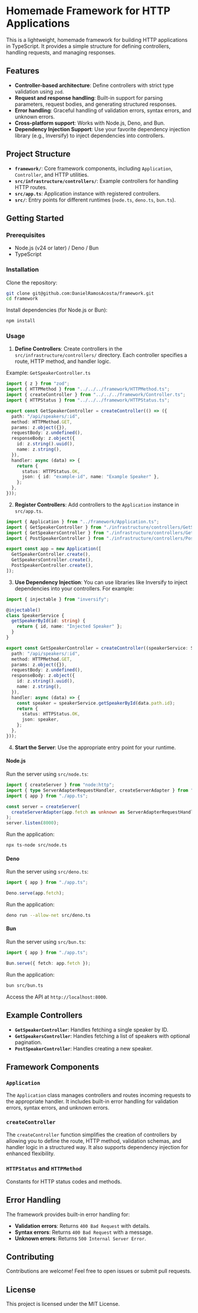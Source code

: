 # Homemade Framework for HTTP Applications

This is a lightweight, homemade framework for building HTTP applications in TypeScript. It provides a simple structure for defining controllers, handling requests, and managing responses.

## Features

- **Controller-based architecture**: Define controllers with strict type validation using `zod`.
- **Request and response handling**: Built-in support for parsing parameters, request bodies, and generating structured responses.
- **Error handling**: Graceful handling of validation errors, syntax errors, and unknown errors.
- **Cross-platform support**: Works with Node.js, Deno, and Bun.
- **Dependency Injection Support**: Use your favorite dependency injection library (e.g., Inversify) to inject dependencies into controllers.

## Project Structure

- **`framework/`**: Core framework components, including `Application`, `Controller`, and HTTP utilities.
- **`src/infrastructure/controllers/`**: Example controllers for handling HTTP routes.
- **`src/app.ts`**: Application instance with registered controllers.
- **`src/`**: Entry points for different runtimes (`node.ts`, `deno.ts`, `bun.ts`).

## Getting Started

### Prerequisites

- Node.js (v24 or later) / Deno / Bun
- TypeScript

### Installation

Clone the repository:

```bash
git clone git@github.com:DanielRamosAcosta/framework.git
cd framework
```

Install dependencies (for Node.js or Bun):

```bash
npm install
```

### Usage

1. **Define Controllers**: Create controllers in the `src/infrastructure/controllers/` directory. Each controller specifies a route, HTTP method, and handler logic.

Example: `GetSpeakerController.ts`
```typescript
import { z } from "zod";
import { HTTPMethod } from "../../../framework/HTTPMethod.ts";
import { createController } from "../../../framework/Controller.ts";
import { HTTPStatus } from "../../../framework/HTTPStatus.ts";

export const GetSpeakerController = createController(() => ({
  path: "/api/speakers/:id",
  method: HTTPMethod.GET,
  params: z.object({}),
  requestBody: z.undefined(),
  responseBody: z.object({
    id: z.string().uuid(),
    name: z.string(),
  }),
  handler: async (data) => {
    return {
      status: HTTPStatus.OK,
      json: { id: "example-id", name: "Example Speaker" },
    };
  },
}));
```

2. **Register Controllers**: Add controllers to the `Application` instance in `src/app.ts`.

```typescript
import { Application } from "../framework/Application.ts";
import { GetSpeakerController } from "./infrastructure/controllers/GetSpeakerController.ts";
import { GetSpeakersController } from "./infrastructure/controllers/GetSpeakersController.ts";
import { PostSpeakerController } from "./infrastructure/controllers/PostSpeakerController.ts";

export const app = new Application([
  GetSpeakerController.create(),
  GetSpeakersController.create(),
  PostSpeakerController.create(),
]);
```

3. **Use Dependency Injection**: You can use libraries like Inversify to inject dependencies into your controllers. For example:

```typescript
import { injectable } from "inversify";

@injectable()
class SpeakerService {
  getSpeakerById(id: string) {
    return { id, name: "Injected Speaker" };
  }
}

export const GetSpeakerController = createController((speakerService: SpeakerService) => ({
  path: "/api/speakers/:id",
  method: HTTPMethod.GET,
  params: z.object({}),
  requestBody: z.undefined(),
  responseBody: z.object({
    id: z.string().uuid(),
    name: z.string(),
  }),
  handler: async (data) => {
    const speaker = speakerService.getSpeakerById(data.path.id);
    return {
      status: HTTPStatus.OK,
      json: speaker,
    };
  },
}));
```

4. **Start the Server**: Use the appropriate entry point for your runtime.

#### Node.js
Run the server using `src/node.ts`:
```typescript
import { createServer } from "node:http";
import { type ServerAdapterRequestHandler, createServerAdapter } from "@whatwg-node/server";
import { app } from "./app.ts";

const server = createServer(
  createServerAdapter(app.fetch as unknown as ServerAdapterRequestHandler<unknown>),
);
server.listen(8000);
```

Run the application:
```bash
npx ts-node src/node.ts
```

#### Deno
Run the server using `src/deno.ts`:
```typescript
import { app } from "./app.ts";

Deno.serve(app.fetch);
```

Run the application:
```bash
deno run --allow-net src/deno.ts
```

#### Bun
Run the server using `src/bun.ts`:
```typescript
import { app } from "./app.ts";

Bun.serve({ fetch: app.fetch });
```

Run the application:
```bash
bun src/bun.ts
```

Access the API at `http://localhost:8000`.

## Example Controllers

- **`GetSpeakerController`**: Handles fetching a single speaker by ID.
- **`GetSpeakersController`**: Handles fetching a list of speakers with optional pagination.
- **`PostSpeakerController`**: Handles creating a new speaker.

## Framework Components

### `Application`

The `Application` class manages controllers and routes incoming requests to the appropriate handler. It includes built-in error handling for validation errors, syntax errors, and unknown errors.

### `createController`

The `createController` function simplifies the creation of controllers by allowing you to define the route, HTTP method, validation schemas, and handler logic in a structured way. It also supports dependency injection for enhanced flexibility.

### `HTTPStatus` and `HTTPMethod`

Constants for HTTP status codes and methods.

## Error Handling

The framework provides built-in error handling for:

- **Validation errors**: Returns `400 Bad Request` with details.
- **Syntax errors**: Returns `400 Bad Request` with a message.
- **Unknown errors**: Returns `500 Internal Server Error`.

## Contributing

Contributions are welcome! Feel free to open issues or submit pull requests.

## License

This project is licensed under the MIT License.
